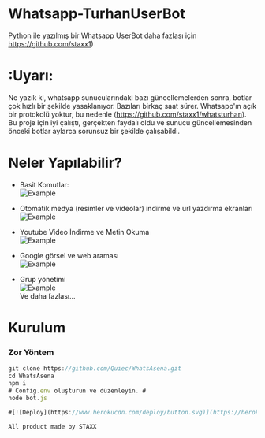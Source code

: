 # Whatsapp-TurhanUserBot
Python ile yazılmış bir Whatsapp UserBot daha fazlası için https://github.com/staxx1)

# :Uyarı:
Ne yazık ki, whatsapp sunucularındaki bazı güncellemelerden sonra, botlar çok hızlı bir şekilde yasaklanıyor. Bazıları birkaç saat sürer.
Whatsapp'ın açık bir protokolü yoktur, bu nedenle (https://github.com/staxx1/whatsturhan).
Bu proje için iyi çalıştı, gerçekten faydalı oldu ve sunucu güncellemesinden önceki botlar aylarca sorunsuz bir şekilde çalışabildi.

# Neler Yapılabilir?
- Basit Komutlar:  
![Example](http://i.imgur.com/TbirVKg.jpg?1)  
  
  
  
- Otomatik medya (resimler ve videolar) indirme ve url yazdırma ekranları  
![Example](http://i.imgur.com/fItWbTR.jpg?1)  

  
  
- Youtube Video İndirme ve Metin Okuma  
![Example](http://i.imgur.com/dMbWLCm.jpg?1)  

  
  
- Google görsel ve web araması  
![Example](http://i.imgur.com/gDYIEej.jpg?1)
  
  
- Grup yönetimi  
![Example](http://i.imgur.com/pSDCWDb.png?1)  
Ve daha fazlası...
  


# Kurulum
### Zor Yöntem
```js
git clone https://github.com/Quiec/WhatsAsena.git
cd WhatsAsena
npm i
# Config.env oluşturun ve düzenleyin. #
node bot.js

#[![Deploy](https://www.herokucdn.com/deploy/button.svg)](https://heroku.com/deploy?template=https://github.com/staxx1/whatsturhan)
 
All product made by STAXX


